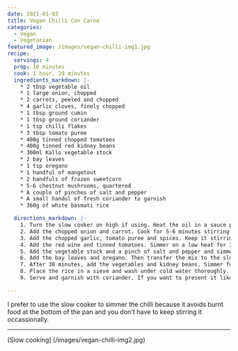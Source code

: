 ```yaml
---
date: 2021-01-03
title: Vegan Chilli Con Carne 
categories:
  - Vegan
  - Vegetarian
featured_image: /images/vegan-chilli-img1.jpg
recipe:
  servings: 4 
  prep: 10 minutes
  cook: 1 hour, 20 minutes
  ingredients_markdown: |-
    * 2 tbsp vegetable oil
    * 1 large onion, chopped
    * 2 carrots, peeled and chopped
    * 4 garlic cloves, finely chopped
    * 1 tbsp ground cumin
    * 1 tbsp ground coriander
    * 1 tsp chilli flakes
    * 3 tbsp tomato puree
    * 400g tinned chopped tomatoes
    * 400g tinned red kidney beans
    * 300ml Kallo vegetable stock 
    * 2 bay leaves
    * 1 tsp oregano
    * 1 handful of mangetout
    * 2 handfuls of frozen sweetcorn
    * 5-6 chestnut mushrooms, quartered
    * A couple of pinches of salt and pepper
    * A small handul of fresh coriander to garnish
    * 360g of white basmati rice

  directions_markdown: |-
    1. Turn the slow cooker on high if using. Heat the oil in a sauce pan on a low-medium heat.
    2. Add the chopped onion and carrot. Cook for 5-6 minutes stirring occasionally. 
    3. Add the chopped garlic, tomato puree and spices. Keep it stirring so it doesn't burn. 
    4. Add the red wine and tinned tomatoes. Simmer on a low heat for 3-4 minutes. 
    5. Add the vegetable stock and a pinch of salt and pepper and simmer for 5 minutes on a low heat.
    6. Add the bay leaves and oregano. Then transfer the mix to the slow cooker on high heat (if using). If using a saucepan to simmer, cover it with the lid slightly ajar.
    7. After 30 minutes, add the vegetables and kidney beans. Simmer for another 30 minutes and begin preparing the rice.
    8. Place the rice in a sieve and wash under cold water thoroughly. Transfer to a saucepan and add 1.2 litres of cold water and a pinch of salt. Heat on a low-medium heat until the water begins to bubble. Then turn down the heat to low and cover with a lid and simmer for 17-20 minutes. Try not to open the lid whilst the rice is cooking as this can cause it to get sticky. You can use a fork to check for water at the bottom after 15 minutes.
    9. Serve and garnish with coriander. If you want to present it like my picture, transfer the rice to a cappucino mug and tip it on top of the chilli. 

---
```

I prefer to use the slow cooker to simmer the chilli because it avoids burnt food at the bottom of the pan and you don't have to keep stirring it occassionally. 

---
[Slow cooking] (/images/vegan-chilli-img2.jpg)

